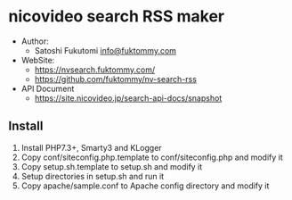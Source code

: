 nicovideo search RSS maker
==========================

* Author:
    * Satoshi Fukutomi <info@fuktommy.com>
* WebSite:
    * https://nvsearch.fuktommy.com/
    * https://github.com/fuktommy/nv-search-rss
* API Document
    * https://site.nicovideo.jp/search-api-docs/snapshot

Install
-------

1. Install PHP7.3+, Smarty3 and KLogger
2. Copy conf/siteconfig.php.template to conf/siteconfig.php and modify it
3. Copy setup.sh.template to setup.sh and modify it
4. Setup directories in setup.sh and run it
5. Copy apache/sample.conf to Apache config directory and modify it
